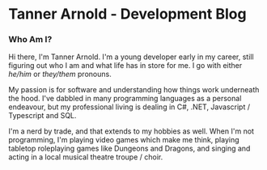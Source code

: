 # Tanner Arnold - Development Blog

### Who Am I?

Hi there, I'm Tanner Arnold. I'm a young developer early in my career, still figuring out who I am and what life has in store for me. I go with either _he/him_ or _they/them_ pronouns.

My passion is for software and understanding how things work underneath the hood. I've dabbled in many programming languages as a personal endeavour, but my professional living is dealing in C#, .NET, Javascript / Typescript and SQL.

I'm a nerd by trade, and that extends to my hobbies as well. When I'm not programming, I'm playing video games which make me think, playing tabletop roleplaying games like Dungeons and Dragons, and singing and acting in a local musical theatre troupe / choir.
